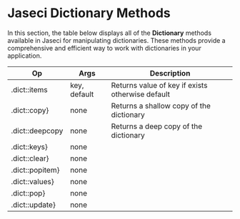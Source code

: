 # Jaseci Dictionary Methods

In this section, the table below displays all of the **Dictionary** methods available in Jaseci for manipulating dictionaries. These methods provide a comprehensive and efficient way to work with dictionaries in your application.

| Op | Args | Description |
|----------|----------|----------|
| .dict::items | key, default | Returns value of key if exists otherwise default |
| .dict::copy} | none | Returns a shallow copy of the dictionary |                              
| .dict::deepcopy | none | Returns a deep copy of the dictionary |  
| .dict::keys} | none |  |                            
| .dict::clear} | none |  |                              
| .dict::popitem} | none |  |                              
| .dict::values} | none |  |                              
| .dict::pop} | none |  |                                   
| .dict::update} | none |  |                             